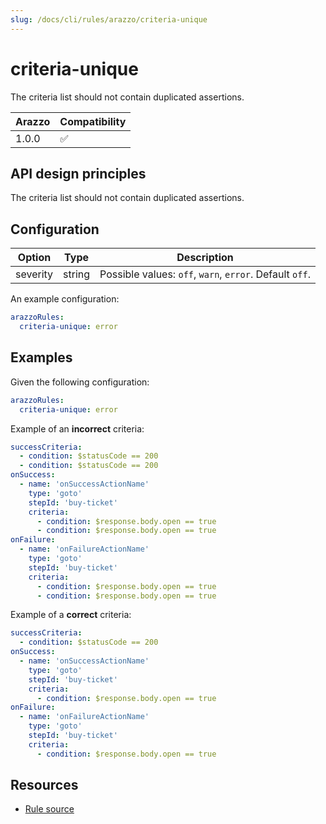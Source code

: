 ```yaml
---
slug: /docs/cli/rules/arazzo/criteria-unique
---
```


# criteria-unique

The criteria list should not contain duplicated assertions.

| Arazzo | Compatibility |
| ------ | ------------- |
| 1.0.0  | ✅            |

## API design principles

The criteria list should not contain duplicated assertions.

## Configuration

| Option   | Type   | Description                                             |
| -------- | ------ | ------------------------------------------------------- |
| severity | string | Possible values: `off`, `warn`, `error`. Default `off`. |

An example configuration:

```yaml
arazzoRules:
  criteria-unique: error
```

## Examples

Given the following configuration:

```yaml
arazzoRules:
  criteria-unique: error
```

Example of an **incorrect** criteria:

```yaml Object example
successCriteria:
  - condition: $statusCode == 200
  - condition: $statusCode == 200
onSuccess:
  - name: 'onSuccessActionName'
    type: 'goto'
    stepId: 'buy-ticket'
    criteria:
      - condition: $response.body.open == true
      - condition: $response.body.open == true
onFailure:
  - name: 'onFailureActionName'
    type: 'goto'
    stepId: 'buy-ticket'
    criteria:
      - condition: $response.body.open == true
      - condition: $response.body.open == true
```

Example of a **correct** criteria:

```yaml Object example
successCriteria:
  - condition: $statusCode == 200
onSuccess:
  - name: 'onSuccessActionName'
    type: 'goto'
    stepId: 'buy-ticket'
    criteria:
      - condition: $response.body.open == true
onFailure:
  - name: 'onFailureActionName'
    type: 'goto'
    stepId: 'buy-ticket'
    criteria:
      - condition: $response.body.open == true
```

## Resources

- [Rule source](https://github.com/Redocly/redocly-cli/blob/main/packages/core/src/rules/arazzo/criteria-unique.ts)

